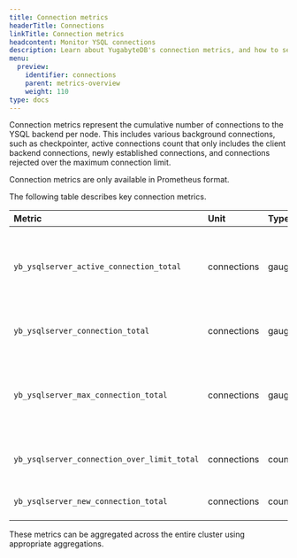 ```yaml
---
title: Connection metrics
headerTitle: Connections
linkTitle: Connection metrics
headcontent: Monitor YSQL connections
description: Learn about YugabyteDB's connection metrics, and how to select and use the metrics.
menu:
  preview:
    identifier: connections
    parent: metrics-overview
    weight: 110
type: docs
---
```


Connection metrics represent the cumulative number of connections to the YSQL backend per node. This includes various background connections, such as checkpointer, active connections count that only includes the client backend connections, newly established connections, and connections rejected over the maximum connection limit.

Connection metrics are only available in Prometheus format.

The following table describes key connection metrics.

| Metric | Unit | Type | Description |
| :------ | :--- | :--- | :---------- |
| `yb_ysqlserver_active_connection_total` | connections | gauge | The number of active client backend connections to YSQL server. If a client connection is executing a statement, it is considered an active connection. Any client connection not executing a statement is considered an idle connection.|
| `yb_ysqlserver_connection_total` | connections | gauge | The total number of all connections to YSQL, which includes active connections, idle connections, and background connections. |
| `yb_ysqlserver_max_connection_total` | connections | gauge | The maximum number of concurrent connections that a YSQL server can support at any given time. The default is 300. This value can be changed using the `--ysql_max_connections` YB-TServer flag. |
| `yb_ysqlserver_connection_over_limit_total` | connections | counter | The number of connection requests rejected by the YSQL server over the maximum connection limit, based on `yb_ysqlserver_max_connection_total`.  |
| `yb_ysqlserver_new_connection_total` | connections | counter | The total number of connections established with the YSQL server since the start of the process.  |

These metrics can be aggregated across the entire cluster using appropriate aggregations.
